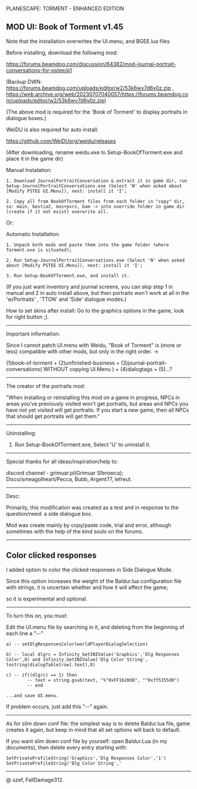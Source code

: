 

PLANESCAPE: TORMENT - ENHANCED EDITION

MOD UI: Book of Torment v1.45
---------------------------------------------------------------------------------------------------------------------------------

Note that the installation overwrites the UI.menu, and BGEE.lua files

Before installing, download the following mod:

https://forums.beamdog.com/discussion/64382/mod-journal-portrait-conversations-for-pstee/p1

(Backup DWN: https://forums.beamdog.com/uploads/editor/w2/53k6wv7d6y0z.zip , https://web.archive.org/web/20230707040057/https://forums.beamdog.com/uploads/editor/w2/53k6wv7d6y0z.zip)

(The above mod is required for the 'Book of Torment' to display portraits in dialogue boxes.)

WeiDU is also required for auto install:

https://github.com/WeiDUorg/weidu/releases

(After downloading, rename weidu.exe to Setup-BookOfTorment.exe and place it in the game dir)

Manual Instalation:

    1. Download JournalPortraitConversation & extract it in game dir, run Setup-JournalPortraitConversations.exe (Select 'N' when asked about [Modify PSTEE UI.Menu]), next: install it 'I';
    
    2. Copy all from BookOfTorment files from each folder in "copy" dir, so: main, bestia2, mos+pvrz, bam -> into override folder in game dir (create if it not exist) overwrite all.

Or:

Automatic Installation:

    1. Unpack both mods and paste them into the game folder (where Torment.exe is situated);
    
    2. Run Setup-JournalPortraitConversations.exe (Select 'N' when asked about [Modify PSTEE UI.Menu]), next: install it 'I';
    
    3. Run Setup-BookOfTorment.exe, and install it.

(If you just want inventory and journal screens, you can skip step 1 in manual and 2 in auto install above, but then portraits won't work at all in the 'w/Portraits' , 'TTON' and 'Side' dialogue modes.)

How to set skins after install: Go to the graphics options in the game, look for right button ;).

---------------------------------------------------------------------------------------------------------------------------------
Important information: 

Since I cannot patch UI.menu with Weidu, "Book of Torment" is (more or less) compatible with other mods, but only in the right order. -> 

(1)book-of-torment + (2)unfinished-business + (3)journal-portrait-conversations( WITHOUT copying UI.Menu ) + (4)dialogtags + (5)...?

---

The creator of the portraits mod:

"When installing or reinstalling this mod on a game in progress, NPCs in areas you've previously visited won't get portraits, but areas and NPCs you have not yet visited will get portraits. If you start a new game, then all NPCs that should get portraits will get them."

----------------------------------------------------------------------------------------------------------------------------------
Uninstalling:

1. Run Setup-BookOfTorment.exe, Select 'U' to uninstall it.

----------------------------------------------------------------------------------------------------------------------------------
Special thanks for all ideas/inspiration/help to: 

discord channel - grimuar.pl(Grimuar Sferowca); Disco/smeagolheart/Pecca, Bubb, Argent77, lefreut.

----------------------------------------------------------------------------------------------------------------------------------
Desc:

Primarily, this modification was created as a test and in response to the question/need: a side dialogue box.

Mod was create mainly by copy/paste code, trial and error, although sometimes with the help of the kind souls on the forums.


-------------------------
Color clicked responses
-------------------------

I added option to color the clicked responses in Side Dialogue Mode.

Since this option increases the weight of the Baldur.lua configuration file with strings, it is uncertain whether and how it will affect the game;

so it is experimental and optional.

------------------------------------------------------
To turn this on, you must:

Edit the UI.menu file by searching in it, and deleting from the beginning of each line a "--"

    a) -- setDlgResponsesColor(worldPlayerDialogSelection)

    b) -- local dlgrc = Infinity_GetINIValue('Graphics','Dlg Responses Color',0) and Infinity_GetINIValue('Dlg Color String', tostring(dialogTable[row].text),0)

    c) -- if((dlgrc) == 1) then
			-- text = string.gsub(text, "%^0xFF1b20d8", "^0xff5155d8")
			-- end

    ...and save UI.menu.

If problem occurs, just add this "--" again.

------------------------------------------------------
As for slim down conf file: the simplest way is to delete Baldur.lua file, game creates it again, but keep in mind that all set options will back to default.

If you want slim down conf file by yourself: open Baldur.Lua (in my documents), then delete every entry starting with:

    SetPrivateProfileString('Graphics','Dlg Responses Color','1')
    SetPrivateProfileString('Dlg Color String','

---
@ szef, FallDamage312.


